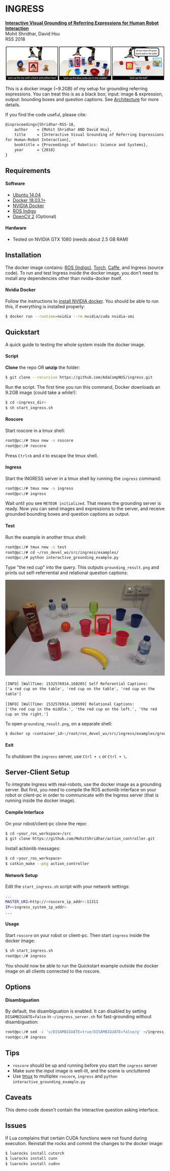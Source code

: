 # INGRESS

[**Interactive Visual Grounding of Referring Expressions for Human Robot Interaction**](http://www.roboticsproceedings.org/rss14/p28.pdf)  
Mohit Shridhar, David Hsu  
RSS 2018

![](data/main_fig_paper.jpg)

This is a docker image (~9.2GB) of my setup for grounding referring expressions. You can treat this is as a black box; input: image & expression, output: bounding boxes and question captions. See [Architecture](docs/arch.md) for more details.  

If you find the code useful, please cite:

```
@inproceedings{Shridhar-RSS-18, 
    author    = {Mohit Shridhar AND David Hsu}, 
    title     = {Interactive Visual Grounding of Referring Expressions for Human-Robot Interaction}, 
    booktitle = {Proceedings of Robotics: Science and Systems}, 
    year      = {2018}
} 
```

## Requirements

#### Software
- [Ubuntu 14.04](http://releases.ubuntu.com/14.04/)
- [Docker 18.03.1+](https://docs.docker.com/install/linux/docker-ce/ubuntu/#install-docker-ce)
- [NVIDIA Docker](https://github.com/NVIDIA/nvidia-docker)
- [ROS Indigo](http://wiki.ros.org/indigo/Installation/Ubuntu) 
- [OpenCV 2](https://docs.opencv.org/3.4.1/d2/de6/tutorial_py_setup_in_ubuntu.html) (Optional)

#### Hardware
- Tested on NVIDIA GTX 1080 (needs about 2.5 GB RAM)
	

## Installation

The docker image contains: [ROS (Indigo)](http://wiki.ros.org/indigo), [Torch](http://torch.ch/), [Caffe](http://caffe.berkeleyvision.org/), and Ingress (source code). To run and test Ingress inside the docker image, you don't need to install any dependencies other than nvidia-docker itself.

<!--However, for a server-client setup, you need to clone this repo on both the server & client, and compile the interface on the client side (see below). The client can also be the shell running the docker image.-->   

#### Nvidia Docker 

Follow the instructions to [install NVIDIA docker](https://github.com/NVIDIA/nvidia-docker). You should be able to run this, if everything is installed properly:
```bash
$ docker run --runtime=nvidia --rm nvidia/cuda nvidia-smi
```


## Quickstart

A quick guide to testing the whole system inside the docker image.  

#### Script

**Clone** the repo OR **unzip** the folder:
```bash
$ git clone --recursive https://github.com/AdaCompNUS/ingress.git 
```

Run the script. The first time you run this command, Docker downloads an 9.2GB image (could take a while!):
```bash
$ cd <ingress_dir>
$ sh start_ingress.sh
```

#### Roscore

Start roscore in a tmux shell:
```bash
root@pc:/# tmux new -s roscore
root@pc:/# roscore
```

Press `Ctrl+b` and `d` to escape the tmux shell.  

#### Ingress

Start the INGRESS server in a tmux shell by running the `ingress` command:
```bash
root@pc:/# tmux new -s ingress
root@pc:/# ingress
```

Wait until you see `METEOR initialized`. That means the grounding server is ready. Now you can send images and expressions to the server, and receive grounded bounding boxes and question captions as output.  

#### Test

Run the example in another tmux shell:

```bash
root@pc:/# tmux new -s test
root@pc:/# cd ~/ros_devel_ws/src/ingress/examples/
root@pc:/# python interactive_grounding_example.py
```

Type "the red cup" into the query. This outputs `grounding_result.png` and prints out self-referrential and relational question captions:

![](data/grounding_result.png)

```
[INFO] [WallTime: 1532576914.160205] Self Referential Captions:
['a red cup on the table', 'red cup on the table', 'red cup on the table']

[INFO] [WallTime: 1532576914.160599] Relational Captions:
['the red cup in the middle.', 'the red cup on the left.', 'the red cup on the right.']
```

To open `grounding_result.png`, on a separate shell:

```bash
$ docker cp <container_id>:/root/ros_devel_ws/src/ingress/examples/grounding_result.png ./
```

#### Exit

To shutdown the `ingress` server, use `Ctrl + c` or `Ctrl + \`.


## Server-Client Setup

To integrate Ingress with real-robots, use the docker image as a grounding server. But first, you need to compile the ROS actionlib interface on your robot or client-pc in order to communicate with the Ingress server (that is running inside the docker image).

#### Compile Interface 

On your robot/client-pc clone the repo:
```bash
$ cd <your_ros_workspace>/src
$ git clone https://github.com/MohitShridhar/action_controller.git
```

Install actionlib messages:
```bash
$ cd <your_ros_workspace>
$ catkin_make --pkg action_controller
```

#### Network Setup

Edit the `start_ingress.sh` script with your network settings:
```bash
...
MASTER_URI=http://<roscore_ip_addr>:11311
IP=<ingress_system_ip_addr>
...
```

#### Usage

Start `roscore` on your robot or client-pc. Then start `ingress` inside the docker image:

```bash
$ sh start_ingress.sh
root@pc:/# ingress
```

You should now be able to run the Quickstart example outside the docker image on all clients connected to the roscore.

## Options

#### Disambiguation

By default, the disambiguation is enabled. It can disabled by setting `DISAMBIGUATE=false` in `~/ingress_server.sh` for fast-grounding without disambiguation:

```bash
root@pc:/# sed -i 's/DISAMBIGUATE=true/DISAMBIGUATE=false/g' ~/ingress_server.sh
root@pc:/# ingress
```

## Tips

- `roscore` should be up and running before you start the `ingress` server
- Make sure the input image is well-lit, and the scene is uncluttered
- Use [tmux](http://manpages.ubuntu.com/manpages/xenial/man1/tmux.1.html) to multiplex `roscore`, `ingress` and `python interactive_grounding_example.py`

## Caveats

This demo code doesn't contain the interactive question asking interface.

## Issues

If Lua complains that certain CUDA functions were not found during execution. Reinstall the rocks and commit the changes to the docker image:

```bash
$ luarocks install cutorch
$ luarocks install cunn
$ luarocks install cudnn
```


